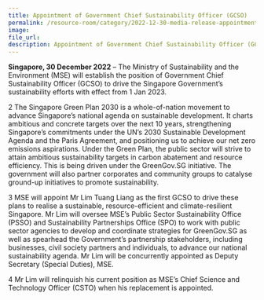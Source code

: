 ```yaml
---  
title: Appointment of Government Chief Sustainability Officer (GCSO)
permalink: /resource-room/category/2022-12-30-media-release-appointment-of-government-chief-sustainability-officer
image:  
file_url:  
description: Appointment of Government Chief Sustainability Officer (GCSO)
---
```


**Singapore, 30 December 2022** – The Ministry of Sustainability and the Environment (MSE) will establish the position of Government Chief Sustainability Officer (GCSO) to drive the Singapore Government’s sustainability efforts with effect from 1 Jan 2023.

2	The Singapore Green Plan 2030 is a whole-of-nation movement to advance Singapore’s national agenda on sustainable development. It charts ambitious and concrete targets over the next 10 years, strengthening Singapore’s commitments under the UN’s 2030 Sustainable Development Agenda and the Paris Agreement, and positioning us to achieve our net zero emissions aspirations. Under the Green Plan, the public sector will strive to attain ambitious sustainability targets in carbon abatement and resource efficiency. This is being driven under the GreenGov.SG initiative.  The government will also partner corporates and community groups to catalyse ground-up initiatives to promote sustainability. 

3	MSE will appoint Mr Lim Tuang Liang as the first GCSO to drive these plans to realise a sustainable, resource-efficient and climate-resilient Singapore. Mr Lim will oversee MSE’s Public Sector Sustainability Office (PSSO) and Sustainability Partnerships Office (SPO) to work with public sector agencies to develop and coordinate strategies for GreenGov.SG as well as spearhead the Government’s partnership stakeholders, including businesses, civil society partners and individuals, to advance our national sustainability agenda. Mr Lim will be concurrently appointed as Deputy Secretary (Special Duties), MSE.  

4	Mr Lim will relinquish his current position as MSE’s Chief Science and Technology Officer (CSTO) when his replacement is appointed. 
